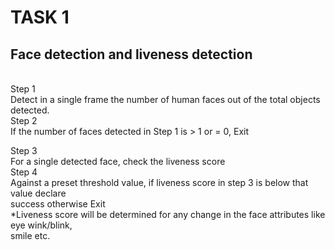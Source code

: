 <h1> TASK 1 </h1>
<p>
<h2>Face detection and liveness detection</h2>
<br>
Step 1 <br>
Detect in a single frame the number of human faces out of the total objects detected.<br>
Step 2<br>
If the number of faces detected in Step 1 is > 1 or = 0, Exit<br>

Step 3 <br>
For a single detected face, check the liveness score <br>
Step 4 <br>
Against a preset threshold value, if liveness score in step 3 is below that value declare <br>
success otherwise Exit <br>
*Liveness score will be determined for any change in the face attributes like eye wink/blink, <br>
smile etc. 

</p>
